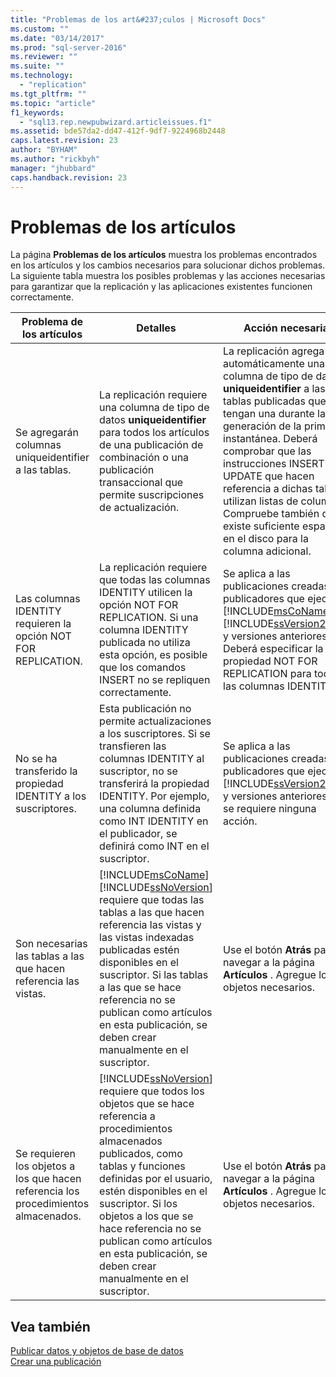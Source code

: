 ```yaml
---
title: "Problemas de los art&#237;culos | Microsoft Docs"
ms.custom: ""
ms.date: "03/14/2017"
ms.prod: "sql-server-2016"
ms.reviewer: ""
ms.suite: ""
ms.technology: 
  - "replication"
ms.tgt_pltfrm: ""
ms.topic: "article"
f1_keywords: 
  - "sql13.rep.newpubwizard.articleissues.f1"
ms.assetid: bde57da2-dd47-412f-9df7-9224968b2448
caps.latest.revision: 23
author: "BYHAM"
ms.author: "rickbyh"
manager: "jhubbard"
caps.handback.revision: 23
---
```

# Problemas de los art&#237;culos
  La página **Problemas de los artículos** muestra los problemas encontrados en los artículos y los cambios necesarios para solucionar dichos problemas. La siguiente tabla muestra los posibles problemas y las acciones necesarias para garantizar que la replicación y las aplicaciones existentes funcionen correctamente.  
  
|Problema de los artículos|Detalles|Acción necesaria|  
|-------------------|-------------|---------------------|  
|Se agregarán columnas uniqueidentifier a las tablas.|La replicación requiere una columna de tipo de datos **uniqueidentifier** para todos los artículos de una publicación de combinación o una publicación transaccional que permite suscripciones de actualización.|La replicación agrega automáticamente una columna de tipo de datos **uniqueidentifier** a las tablas publicadas que no tengan una durante la generación de la primera instantánea. Deberá comprobar que las instrucciones INSERT y UPDATE que hacen referencia a dichas tablas utilizan listas de columnas. Compruebe también que existe suficiente espacio en el disco para la columna adicional.|  
|Las columnas IDENTITY requieren la opción NOT FOR REPLICATION.|La replicación requiere que todas las columnas IDENTITY utilicen la opción NOT FOR REPLICATION. Si una columna IDENTITY publicada no utiliza esta opción, es posible que los comandos INSERT no se repliquen correctamente.|Se aplica a las publicaciones creadas en publicadores que ejecutan [!INCLUDE[msCoName](../../includes/msconame-md.md)] [!INCLUDE[ssVersion2000](../../includes/ssversion2000-md.md)] y versiones anteriores. Deberá especificar la propiedad NOT FOR REPLICATION para todas las columnas IDENTITY.|  
|No se ha transferido la propiedad IDENTITY a los suscriptores.|Esta publicación no permite actualizaciones a los suscriptores. Si se transfieren las columnas IDENTITY al suscriptor, no se transferirá la propiedad IDENTITY. Por ejemplo, una columna definida como INT IDENTITY en el publicador, se definirá como INT en el suscriptor.|Se aplica a las publicaciones creadas en publicadores que ejecutan [!INCLUDE[ssVersion2000](../../includes/ssversion2000-md.md)] y versiones anteriores. No se requiere ninguna acción.|  
|Son necesarias las tablas a las que hacen referencia las vistas.|[!INCLUDE[msCoName](../../includes/msconame-md.md)] [!INCLUDE[ssNoVersion](../../includes/ssnoversion-md.md)] requiere que todas las tablas a las que hacen referencia las vistas y las vistas indexadas publicadas estén disponibles en el suscriptor. Si las tablas a las que se hace referencia no se publican como artículos en esta publicación, se deben crear manualmente en el suscriptor.|Use el botón **Atrás** para navegar a la página **Artículos** . Agregue los objetos necesarios.|  
|Se requieren los objetos a los que hacen referencia los procedimientos almacenados.|[!INCLUDE[ssNoVersion](../../includes/ssnoversion-md.md)] requiere que todos los objetos que se hace referencia a procedimientos almacenados publicados, como tablas y funciones definidas por el usuario, estén disponibles en el suscriptor. Si los objetos a los que se hace referencia no se publican como artículos en esta publicación, se deben crear manualmente en el suscriptor.|Use el botón **Atrás** para navegar a la página **Artículos** . Agregue los objetos necesarios.|  
  
## Vea también  
 [Publicar datos y objetos de base de datos](../../relational-databases/replication/publish/publish-data-and-database-objects.md)   
 [Crear una publicación](../../relational-databases/replication/publish/create-a-publication.md)  
  
  
